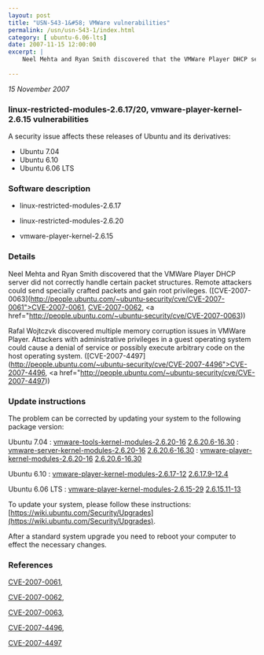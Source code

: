 ```yaml
---
layout: post
title: "USN-543-1&#58; VMWare vulnerabilities"
permalink: /usn/usn-543-1/index.html
category: [ ubuntu-6.06-lts]
date: 2007-11-15 12:00:00
excerpt: |
    Neel Mehta and Ryan Smith discovered that the VMWare Player DHCP server did not correctly handle certain packet structures.  Remote attackers could send specially crafted packets and gain root privileges. ([CVE-2007-0063](http://people.ubuntu.com/~ubuntu-security/cve/CVE-2007-0061">CVE-2007-0061</a>, <a href="http://people.ubuntu.com/~ubuntu-security/cve/CVE-2007-0062">CVE-2007-0062</a>, <a href="http://people.ubuntu.com/~ubuntu-security/cve/CVE-2007-0063))
    
--- 
```

 
 

*15 November 2007*

### linux-restricted-modules-2.6.17/20, vmware-player-kernel-2.6.15 vulnerabilities

A security issue affects these releases of Ubuntu and its derivatives:

* Ubuntu 7.04
* Ubuntu 6.10
* Ubuntu 6.06 LTS

### Software description

* linux-restricted-modules-2.6.17 

* linux-restricted-modules-2.6.20 

* vmware-player-kernel-2.6.15 

### Details

Neel Mehta and Ryan Smith discovered that the VMWare Player DHCP server did not correctly handle certain packet structures. Remote attackers could send specially crafted packets and gain root privileges. ([CVE-2007-0063](http://people.ubuntu.com/~ubuntu-security/cve/CVE-2007-0061">CVE-2007-0061</a>, <a href="http://people.ubuntu.com/~ubuntu-security/cve/CVE-2007-0062">CVE-2007-0062</a>, <a href="http://people.ubuntu.com/~ubuntu-security/cve/CVE-2007-0063))

Rafal Wojtczvk discovered multiple memory corruption issues in VMWare Player. Attackers with administrative privileges in a guest operating system could cause a denial of service or possibly execute arbitrary code on the host operating system. ([CVE-2007-4497](http://people.ubuntu.com/~ubuntu-security/cve/CVE-2007-4496">CVE-2007-4496</a>, <a href="http://people.ubuntu.com/~ubuntu-security/cve/CVE-2007-4497)) 

### Update instructions

The problem can be corrected by updating your system to the following package version:

Ubuntu 7.04
 : [vmware-tools-kernel-modules-2.6.20-16](https://launchpad.net/ubuntu/+source/linux-restricted-modules-2.6.20) <span> [2.6.20.6-16.30](https://launchpad.net/ubuntu/+source/linux-restricted-modules-2.6.20/2.6.20.6-16.30) </span> 
 : [vmware-server-kernel-modules-2.6.20-16](https://launchpad.net/ubuntu/+source/linux-restricted-modules-2.6.20) <span> [2.6.20.6-16.30](https://launchpad.net/ubuntu/+source/linux-restricted-modules-2.6.20/2.6.20.6-16.30) </span> 
 : [vmware-player-kernel-modules-2.6.20-16](https://launchpad.net/ubuntu/+source/linux-restricted-modules-2.6.20) <span> [2.6.20.6-16.30](https://launchpad.net/ubuntu/+source/linux-restricted-modules-2.6.20/2.6.20.6-16.30) </span> 

Ubuntu 6.10
 : [vmware-player-kernel-modules-2.6.17-12](https://launchpad.net/ubuntu/+source/linux-restricted-modules-2.6.17) <span> [2.6.17.9-12.4](https://launchpad.net/ubuntu/+source/linux-restricted-modules-2.6.17/2.6.17.9-12.4) </span> 

Ubuntu 6.06 LTS
 : [vmware-player-kernel-modules-2.6.15-29](https://launchpad.net/ubuntu/+source/vmware-player-kernel-2.6.15) <span> [2.6.15.11-13](https://launchpad.net/ubuntu/+source/vmware-player-kernel-2.6.15/2.6.15.11-13) </span> 

To update your system, please follow these instructions: [https://wiki.ubuntu.com/Security/Upgrades](https://wiki.ubuntu.com/Security/Upgrades).

After a standard system upgrade you need to reboot your computer to effect the necessary changes. 

### References

 
 [CVE-2007-0061](http://people.ubuntu.com/~ubuntu-security/cve/CVE-2007-0061), 

 [CVE-2007-0062](http://people.ubuntu.com/~ubuntu-security/cve/CVE-2007-0062), 

 [CVE-2007-0063](http://people.ubuntu.com/~ubuntu-security/cve/CVE-2007-0063), 

 [CVE-2007-4496](http://people.ubuntu.com/~ubuntu-security/cve/CVE-2007-4496), 

 [CVE-2007-4497](http://people.ubuntu.com/~ubuntu-security/cve/CVE-2007-4497)
 


